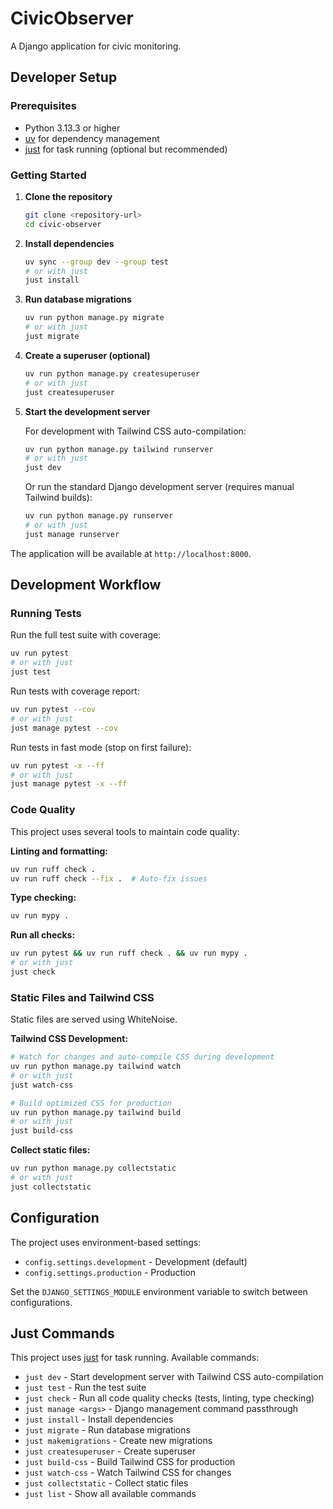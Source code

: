 # CivicObserver

A Django application for civic monitoring.

## Developer Setup

### Prerequisites

- Python 3.13.3 or higher
- [uv](https://docs.astral.sh/uv/) for dependency management
- [just](https://github.com/casey/just) for task running (optional but recommended)

### Getting Started

1. **Clone the repository**
   ```bash
   git clone <repository-url>
   cd civic-observer
   ```

2. **Install dependencies**
   ```bash
   uv sync --group dev --group test
   # or with just
   just install
   ```

3. **Run database migrations**
   ```bash
   uv run python manage.py migrate
   # or with just
   just migrate
   ```

4. **Create a superuser (optional)**
   ```bash
   uv run python manage.py createsuperuser
   # or with just
   just createsuperuser
   ```

5. **Start the development server**

   For development with Tailwind CSS auto-compilation:
   ```bash
   uv run python manage.py tailwind runserver
   # or with just
   just dev
   ```

   Or run the standard Django development server (requires manual Tailwind builds):
   ```bash
   uv run python manage.py runserver
   # or with just
   just manage runserver
   ```

The application will be available at `http://localhost:8000`.

## Development Workflow

### Running Tests

Run the full test suite with coverage:
```bash
uv run pytest
# or with just
just test
```

Run tests with coverage report:
```bash
uv run pytest --cov
# or with just
just manage pytest --cov
```

Run tests in fast mode (stop on first failure):
```bash
uv run pytest -x --ff
# or with just
just manage pytest -x --ff
```

### Code Quality

This project uses several tools to maintain code quality:

**Linting and formatting:**
```bash
uv run ruff check .
uv run ruff check --fix .  # Auto-fix issues
```

**Type checking:**
```bash
uv run mypy .
```

**Run all checks:**
```bash
uv run pytest && uv run ruff check . && uv run mypy .
# or with just
just check
```

### Static Files and Tailwind CSS

Static files are served using WhiteNoise.

**Tailwind CSS Development:**
```bash
# Watch for changes and auto-compile CSS during development
uv run python manage.py tailwind watch
# or with just
just watch-css

# Build optimized CSS for production
uv run python manage.py tailwind build
# or with just
just build-css
```

**Collect static files:**
```bash
uv run python manage.py collectstatic
# or with just
just collectstatic
```

## Configuration

The project uses environment-based settings:
- `config.settings.development` - Development (default)
- `config.settings.production` - Production

Set the `DJANGO_SETTINGS_MODULE` environment variable to switch between configurations.

## Just Commands

This project uses [just](https://github.com/casey/just) for task running. Available commands:

- `just dev` - Start development server with Tailwind CSS auto-compilation
- `just test` - Run the test suite
- `just check` - Run all code quality checks (tests, linting, type checking)
- `just manage <args>` - Django management command passthrough
- `just install` - Install dependencies
- `just migrate` - Run database migrations
- `just makemigrations` - Create new migrations
- `just createsuperuser` - Create superuser
- `just build-css` - Build Tailwind CSS for production
- `just watch-css` - Watch Tailwind CSS for changes
- `just collectstatic` - Collect static files
- `just list` - Show all available commands
